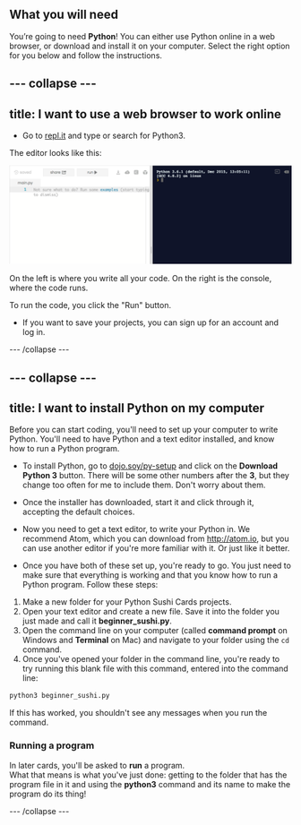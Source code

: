 ## What you will need

You’re going to need **Python**! You can either use Python online in a web browser, or download and install it on your computer. Select the right option for you below and follow the instructions.

--- collapse ---
---
title: I want to use a web browser to work online
---

+ Go to [repl.it](https://repl.it) and type or search for Python3.

The editor looks like this:

![The Python3 code editor and console](images/replit.png)

On the left is where you write all your code. On the right is the console, where the code runs.

To run the code, you click the "Run" button.

+ If you want to save your projects, you can sign up for an account and log in.

--- /collapse ---

--- collapse ---
---
title: I want to install Python on my computer
---

Before you can start coding, you'll need to set up your computer to write Python. You'll need to have Python and a text editor installed, and know how to run a Python program.

+ To install Python, go to [dojo.soy/py-setup](http://dojo.soy/py-setup) and click on the **Download Python 3** button. There will be some other numbers after the **3**, but they change too often for me to include them. Don't worry about them.

+ Once the installer has downloaded, start it and click through it, accepting the default choices.

+ Now you need to get a text editor, to write your Python in. We recommend Atom, which you can download from http://atom.io, but you can use another editor if you're more familiar with it. Or just like it better.

+ Once you have both of these set up, you're ready to go. You just need to make sure that everything is working and that you know how to run a Python program. Follow these steps:
 1. Make a new folder for your Python Sushi Cards projects.
 2. Open your text editor and create a new file. Save it into the folder you just made and call it **beginner_sushi.py**.
 3. Open the command line on your computer (called **command prompt** on Windows and **Terminal** on Mac) and navigate to your folder using the `cd` command.
 4. Once you've opened your folder in the command line, you're ready to try running this blank file with this command, entered into the command line:
  ```bash
  python3 beginner_sushi.py
  ```
  If this has worked, you shouldn't see any messages when you run the command.

### Running a program
In later cards, you'll be asked to **run** a program.   
What that means is what you've just done: getting to the folder that has the program file in it and using the **python3** command and its name to make the program do its thing!

--- /collapse ---

